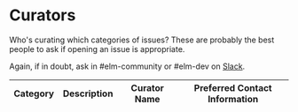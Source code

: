 # Curators

Who's curating which categories of issues?
These are probably the best people to ask if opening an issue is appropriate.

Again, if in doubt, ask in #elm-community or #elm-dev on [Slack](http://elmlang.herokuapp.com/).

| Category | Description | Curator Name | Preferred Contact Information |
|----------|-------------|--------------|-------------------------------|
